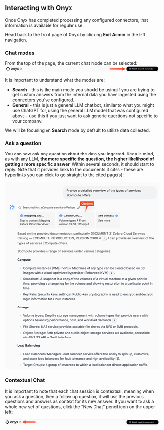 ## Interacting with Onyx

Once Onyx has completed processing any configured connectors, that information is available for regular use.

Head back to the front page of Onyx by clicking **Exit Admin** in the left navigation.

### Chat modes

From the top of the page, the current chat mode can be selected:
![](onyx_chat-mode.png)

It is important to understand what the modes are:

* **Search** - this is the main mode you should be using if you are trying to get custom answers from the internal data you have ingested using the connectors you’ve configured.
* **General** - this is just a general LLM chat bot, similar to what you might use ChatGPT for, using the general LLM model that was configured above - use this if you just want to ask generic questions not specific to your company.

We will be focusing on **Search** mode by default to utilize data collected.

### Ask a question

You can now ask any question about the data you ingested.  Keep in mind, as with any LLM, **the more specific the question, the higher likelihood of getting a more specific answer**.  Within several seconds, it should start to reply.  Note that it provides links to the documents it cites - these are hyperlinks you can click to go straight to the cited page(s):

![](onyx_ask-example.png)

### Contextual Chat

It is important to note that each chat session is contextual, meaning when you ask a question, then a follow up question, it will use the previous questions and answers as context for its new answer.  If you want to ask a whole new set of questions, click the “New Chat” pencil icon on the upper left:

![](onyx_new-chat.png)

